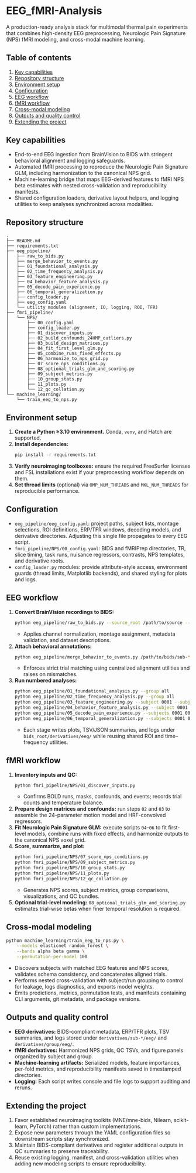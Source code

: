 # EEG_fMRI-Analysis

A production-ready analysis stack for multimodal thermal pain experiments that combines high-density EEG preprocessing, Neurologic Pain Signature (NPS) fMRI modeling, and cross-modal machine learning.

## Table of contents
1. [Key capabilities](#key-capabilities)
2. [Repository structure](#repository-structure)
3. [Environment setup](#environment-setup)
4. [Configuration](#configuration)
5. [EEG workflow](#eeg-workflow)
6. [fMRI workflow](#fmri-workflow)
7. [Cross-modal modeling](#cross-modal-modeling)
8. [Outputs and quality control](#outputs-and-quality-control)
9. [Extending the project](#extending-the-project)

## Key capabilities
- End-to-end EEG ingestion from BrainVision to BIDS with stringent behavioral alignment and logging safeguards.
- Automated fMRI processing to reproduce the Neurologic Pain Signature GLM, including harmonization to the canonical NPS grid.
- Machine-learning bridge that maps EEG-derived features to fMRI NPS beta estimates with nested cross-validation and reproducibility manifests.
- Shared configuration loaders, derivative layout helpers, and logging utilities to keep analyses synchronized across modalities.

## Repository structure
```
.
├── README.md
├── requirements.txt
├── eeg_pipeline/
│   ├── raw_to_bids.py
│   ├── merge_behavior_to_events.py
│   ├── 01_foundational_analysis.py
│   ├── 02_time_frequency_analysis.py
│   ├── 03_feature_engineering.py
│   ├── 04_behavior_feature_analysis.py
│   ├── 05_decode_pain_experience.py
│   ├── 06_temporal_generalization.py
│   ├── config_loader.py
│   ├── eeg_config.yaml
│   └── utility modules (alignment, IO, logging, ROI, TFR)
├── fmri_pipeline/
│   └── NPS/
│       ├── 00_config.yaml
│       ├── config_loader.py
│       ├── 01_discover_inputs.py
│       ├── 02_build_confounds_24HMP_outliers.py
│       ├── 03_build_design_matrices.py
│       ├── 04_fit_first_level_glm.py
│       ├── 05_combine_runs_fixed_effects.py
│       ├── 06_harmonize_to_nps_grid.py
│       ├── 07_score_nps_conditions.py
│       ├── 08_optional_trials_glm_and_scoring.py
│       ├── 09_subject_metrics.py
│       ├── 10_group_stats.py
│       ├── 11_plots.py
│       └── 12_qc_collation.py
└── machine_learning/
    └── train_eeg_to_nps.py
```

## Environment setup
1. **Create a Python ≥3.10 environment.** Conda, `venv`, and Hatch are supported.
2. **Install dependencies:**
   ```bash
   pip install -r requirements.txt
   ```
3. **Verify neuroimaging toolboxes:** ensure the required FreeSurfer licenses and FSL installations exist if your preprocessing workflow depends on them.
4. **Set thread limits** (optional) via `OMP_NUM_THREADS` and `MKL_NUM_THREADS` for reproducible performance.

## Configuration
- `eeg_pipeline/eeg_config.yaml`: project paths, subject lists, montage selections, ROI definitions, ERP/TFR windows, decoding models, and derivative directories. Adjusting this single file propagates to every EEG script.
- `fmri_pipeline/NPS/00_config.yaml`: BIDS and fMRIPrep directories, TR, slice timing, task runs, nuisance regressors, contrasts, NPS templates, and derivative roots.
- `config_loader.py` modules: provide attribute-style access, environment guards (thread limits, Matplotlib backends), and shared styling for plots and logs.

## EEG workflow
1. **Convert BrainVision recordings to BIDS:**
   ```bash
   python eeg_pipeline/raw_to_bids.py --source_root /path/to/source --bids_root /path/to/bids
   ```
   - Applies channel normalization, montage assignment, metadata validation, and dataset descriptions.
2. **Attach behavioral annotations:**
   ```bash
   python eeg_pipeline/merge_behavior_to_events.py /path/to/bids/sub-*/eeg/sub-*_events.tsv
   ```
   - Enforces strict trial matching using centralized alignment utilities and raises on mismatches.
3. **Run numbered analyses:**
   ```bash
   python eeg_pipeline/01_foundational_analysis.py --group all
   python eeg_pipeline/02_time_frequency_analysis.py --group all
   python eeg_pipeline/03_feature_engineering.py --subject 0001 --subject 0002
   python eeg_pipeline/04_behavior_feature_analysis.py --subject 0001 --subject 0002
   python eeg_pipeline/05_decode_pain_experience.py --subjects 0001 0002 --models elasticnet random_forest
   python eeg_pipeline/06_temporal_generalization.py --subjects 0001 0002 --group-average
   ```
   - Each stage writes plots, TSV/JSON summaries, and logs under `bids_root/derivatives/eeg/` while reusing shared ROI and time–frequency utilities.

## fMRI workflow
1. **Inventory inputs and QC:**
   ```bash
   python fmri_pipeline/NPS/01_discover_inputs.py
   ```
   - Confirms BOLD runs, masks, confounds, and events; records trial counts and temperature balance.
2. **Prepare design matrices and confounds:** run steps `02` and `03` to assemble the 24-parameter motion model and HRF-convolved regressors.
3. **Fit Neurologic Pain Signature GLM:** execute scripts `04`–`06` to fit first-level models, combine runs with fixed effects, and harmonize outputs to the canonical NPS voxel grid.
4. **Score, summarize, and plot:**
   ```bash
   python fmri_pipeline/NPS/07_score_nps_conditions.py
   python fmri_pipeline/NPS/09_subject_metrics.py
   python fmri_pipeline/NPS/10_group_stats.py
   python fmri_pipeline/NPS/11_plots.py
   python fmri_pipeline/NPS/12_qc_collation.py
   ```
   - Generates NPS scores, subject metrics, group comparisons, visualizations, and QC bundles.
5. **Optional trial-level modeling:** `08_optional_trials_glm_and_scoring.py` estimates trial-wise betas when finer temporal resolution is required.

## Cross-modal modeling
```bash
python machine_learning/train_eeg_to_nps.py \
    --models elasticnet random_forest \
    --bands alpha beta gamma \
    --permutation-per-model 100
```
- Discovers subjects with matched EEG features and NPS scores, validates schema consistency, and concatenates aligned trials.
- Performs nested cross-validation with subject/run grouping to control for leakage, logs diagnostics, and exports model weights.
- Emits predictions, metrics, permutation tests, and manifests containing CLI arguments, git metadata, and package versions.

## Outputs and quality control
- **EEG derivatives:** BIDS-compliant metadata, ERP/TFR plots, TSV summaries, and logs stored under `derivatives/sub-*/eeg/` and `derivatives/group/eeg/`.
- **fMRI derivatives:** Harmonized NPS grids, QC TSVs, and figure panels organized by subject and group.
- **Machine-learning artifacts:** Serialized models, feature importances, per-fold metrics, and reproducibility manifests saved in timestamped directories.
- **Logging:** Each script writes console and file logs to support auditing and reruns.

## Extending the project
1. Favor established neuroimaging toolkits (MNE/mne-bids, Nilearn, scikit-learn, PyTorch) rather than custom implementations.
2. Expose new parameters through the YAML configuration files so downstream scripts stay synchronized.
3. Maintain BIDS-compliant derivatives and register additional outputs in QC summaries to preserve traceability.
4. Reuse existing logging, manifest, and cross-validation utilities when adding new modeling scripts to ensure reproducibility.
